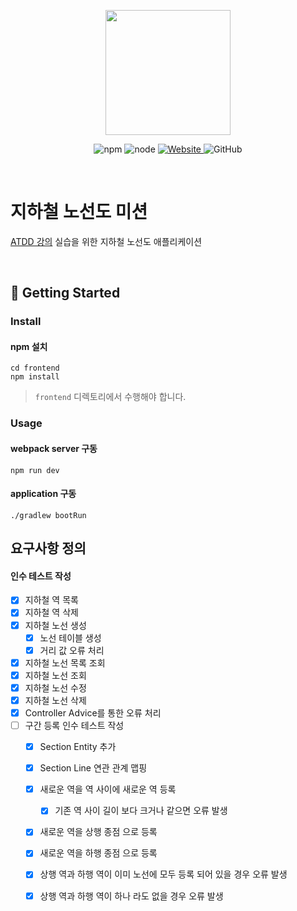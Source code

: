 <p align="center">
    <img width="200px;" src="https://raw.githubusercontent.com/woowacourse/atdd-subway-admin-frontend/master/images/main_logo.png"/>
</p>
<p align="center">
  <img alt="npm" src="https://img.shields.io/badge/npm-6.14.15-blue">
  <img alt="node" src="https://img.shields.io/badge/node-14.18.2-blue">
  <a href="https://edu.nextstep.camp/c/R89PYi5H" alt="nextstep atdd">
    <img alt="Website" src="https://img.shields.io/website?url=https%3A%2F%2Fedu.nextstep.camp%2Fc%2FR89PYi5H">
  </a>
  <img alt="GitHub" src="https://img.shields.io/github/license/next-step/atdd-subway-admin">
</p>

<br>

# 지하철 노선도 미션
[ATDD 강의](https://edu.nextstep.camp/c/R89PYi5H) 실습을 위한 지하철 노선도 애플리케이션

<br>

## 🚀 Getting Started

### Install
#### npm 설치
```
cd frontend
npm install
```
> `frontend` 디렉토리에서 수행해야 합니다.

### Usage
#### webpack server 구동
```
npm run dev
```
#### application 구동
```
./gradlew bootRun
```

## 요구사항 정의

#### 인수 테스트 작성

  - [x] 지하철 역 목록
  - [x] 지하철 역 삭제
  - [x] 지하철 노선 생성
      - [x] 노선 테이블 생성
      - [x] 거리 값 오류 처리
  - [x] 지하철 노선 목록 조회
  - [x] 지하철 노선 조회
  - [x] 지하철 노선 수정
  - [x] 지하철 노선 삭제
  - [x] Controller Advice를 통한 오류 처리
  - [ ] 구간 등록 인수 테스트 작성
      - [x] Section Entity 추가
      - [x] Section Line 연관 관계 맵핑
      - [x] 새로운 역을 역 사이에 새로운 역 등록
          - [x] 기존 역 사이 길이 보다 크거나 같으면 오류 발생
      - [x] 새로운 역을 상행 종점 으로 등록
      - [x] 새로운 역을 하행 종점 으로 등록
      - [x] 상행 역과 하행 역이 이미 노선에 모두 등록 되어 있을 경우 오류 발생
      - [x] 상행 역과 하행 역이 하나 라도 없을 경우 오류 발생
    


